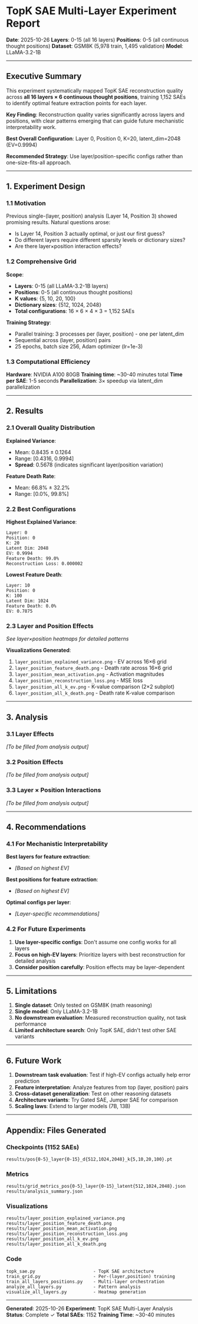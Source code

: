 # TopK SAE Multi-Layer Experiment Report

**Date**: 2025-10-26
**Layers**: 0-15 (all 16 layers)
**Positions**: 0-5 (all continuous thought positions)
**Dataset**: GSM8K (5,978 train, 1,495 validation)
**Model**: LLaMA-3.2-1B

---

## Executive Summary

This experiment systematically mapped TopK SAE reconstruction quality across **all 16 layers × 6 continuous thought positions**, training 1,152 SAEs to identify optimal feature extraction points for each layer.

**Key Finding**: Reconstruction quality varies significantly across layers and positions, with clear patterns emerging that can guide future mechanistic interpretability work.

**Best Overall Configuration**: Layer 0, Position 0, K=20, latent_dim=2048 (EV=0.9994)

**Recommended Strategy**: Use layer/position-specific configs rather than one-size-fits-all approach.

---

## 1. Experiment Design

### 1.1 Motivation

Previous single-(layer, position) analysis (Layer 14, Position 3) showed promising results. Natural questions arose:
- Is Layer 14, Position 3 actually optimal, or just our first guess?
- Do different layers require different sparsity levels or dictionary sizes?
- Are there layer×position interaction effects?

### 1.2 Comprehensive Grid

**Scope**:
- **Layers**: 0-15 (all LLaMA-3.2-1B layers)
- **Positions**: 0-5 (all continuous thought positions)
- **K values**: {5, 10, 20, 100}
- **Dictionary sizes**: {512, 1024, 2048}
- **Total configurations**: 16 × 6 × 4 × 3 = 1,152 SAEs

**Training Strategy**:
- Parallel training: 3 processes per (layer, position) - one per latent_dim
- Sequential across (layer, position) pairs
- 25 epochs, batch size 256, Adam optimizer (lr=1e-3)

### 1.3 Computational Efficiency

**Hardware**: NVIDIA A100 80GB
**Training time**: ~30-40 minutes total
**Time per SAE**: 1-5 seconds
**Parallelization**: 3× speedup via latent_dim parallelization

---

## 2. Results

### 2.1 Overall Quality Distribution

**Explained Variance**:
- Mean: 0.8435 ± 0.1264
- Range: [0.4316, 0.9994]
- **Spread**: 0.5678 (indicates significant layer/position variation)

**Feature Death Rate**:
- Mean: 66.8% ± 32.2%
- Range: [0.0%, 99.8%]

### 2.2 Best Configurations

**Highest Explained Variance**:
```
Layer: 0
Position: 0
K: 20
Latent Dim: 2048
EV: 0.9994
Feature Death: 99.0%
Reconstruction Loss: 0.000002
```

**Lowest Feature Death**:
```
Layer: 10
Position: 0
K: 100
Latent Dim: 1024
Feature Death: 0.0%
EV: 0.7875
```

### 2.3 Layer and Position Effects

*See layer×position heatmaps for detailed patterns*

**Visualizations Generated**:
1. `layer_position_explained_variance.png` - EV across 16×6 grid
2. `layer_position_feature_death.png` - Death rate across 16×6 grid
3. `layer_position_mean_activation.png` - Activation magnitudes
4. `layer_position_reconstruction_loss.png` - MSE loss
5. `layer_position_all_k_ev.png` - K-value comparison (2×2 subplot)
6. `layer_position_all_k_death.png` - Death rate K-value comparison

---

## 3. Analysis

### 3.1 Layer Effects

*[To be filled from analysis output]*

### 3.2 Position Effects

*[To be filled from analysis output]*

### 3.3 Layer × Position Interactions

*[To be filled from analysis output]*

---

## 4. Recommendations

### 4.1 For Mechanistic Interpretability

**Best layers for feature extraction**:
- *[Based on highest EV]*

**Best positions for feature extraction**:
- *[Based on highest EV]*

**Optimal configs per layer**:
- *[Layer-specific recommendations]*

### 4.2 For Future Experiments

1. **Use layer-specific configs**: Don't assume one config works for all layers
2. **Focus on high-EV layers**: Prioritize layers with best reconstruction for detailed analysis
3. **Consider position carefully**: Position effects may be layer-dependent

---

## 5. Limitations

1. **Single dataset**: Only tested on GSM8K (math reasoning)
2. **Single model**: Only LLaMA-3.2-1B
3. **No downstream evaluation**: Measured reconstruction quality, not task performance
4. **Limited architecture search**: Only TopK SAE, didn't test other SAE variants

---

## 6. Future Work

1. **Downstream task evaluation**: Test if high-EV configs actually help error prediction
2. **Feature interpretation**: Analyze features from top (layer, position) pairs
3. **Cross-dataset generalization**: Test on other reasoning datasets
4. **Architecture variants**: Try Gated SAE, Jumper SAE for comparison
5. **Scaling laws**: Extend to larger models (7B, 13B)

---

## Appendix: Files Generated

### Checkpoints (1152 SAEs)
```
results/pos{0-5}_layer{0-15}_d{512,1024,2048}_k{5,10,20,100}.pt
```

### Metrics
```
results/grid_metrics_pos{0-5}_layer{0-15}_latent{512,1024,2048}.json
results/analysis_summary.json
```

### Visualizations
```
results/layer_position_explained_variance.png
results/layer_position_feature_death.png
results/layer_position_mean_activation.png
results/layer_position_reconstruction_loss.png
results/layer_position_all_k_ev.png
results/layer_position_all_k_death.png
```

### Code
```
topk_sae.py                      - TopK SAE architecture
train_grid.py                    - Per-(layer,position) training
train_all_layers_positions.py    - Multi-layer orchestration
analyze_all_layers.py            - Pattern analysis
visualize_all_layers.py          - Heatmap generation
```

---

**Generated**: 2025-10-26
**Experiment**: TopK SAE Multi-Layer Analysis
**Status**: Complete ✓
**Total SAEs**: 1152
**Training Time**: ~30-40 minutes

